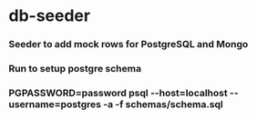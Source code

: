 # db-seeder

### Seeder to add mock rows for PostgreSQL and Mongo

### Run to setup postgre schema
### PGPASSWORD=password psql --host=localhost --username=postgres -a -f schemas/schema.sql